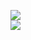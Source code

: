 [![](https://img.shields.io/badge/Made%20With-Github%20Spray-lightgrey.svg?style=for-the-badge&logo=github)](https://github.com/Annihil/github-spray#6737)  
[![](https://i.imgur.com/2DrTn0Z.gif)](https://github.com/Annihil/github-spray)